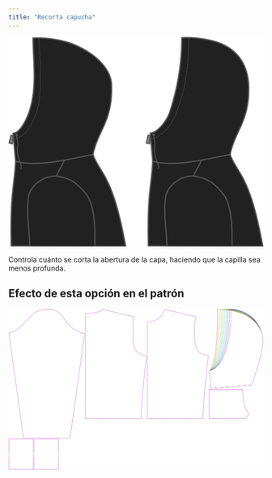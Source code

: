 ```yaml
---
title: "Recorta capucha"
---
```


![Recorta capucha](./hoodcutback.svg)

Controla cuánto se corta la abertura de la capa, haciendo que la capilla sea menos profunda.

## Efecto de esta opción en el patrón

![Esta imagen muestra el efecto de esta opción superponiendo varias variantes que tienen un valor diferente para esta opción](huey_hoodcutback_sample.svg "Efecto de esta opción en el patrón")
